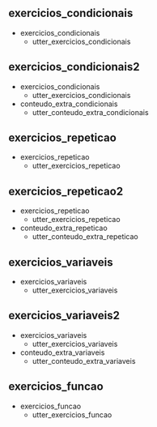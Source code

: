 ## exercicios_condicionais
* exercicios_condicionais
    - utter_exercicios_condicionais

## exercicios_condicionais2
* exercicios_condicionais
    - utter_exercicios_condicionais
* conteudo_extra_condicionais
    - utter_conteudo_extra_condicionais

## exercicios_repeticao
* exercicios_repeticao
    - utter_exercicios_repeticao

## exercicios_repeticao2
* exercicios_repeticao
    - utter_exercicios_repeticao
* conteudo_extra_repeticao
    - utter_conteudo_extra_repeticao

## exercicios_variaveis
* exercicios_variaveis
    - utter_exercicios_variaveis

## exercicios_variaveis2
* exercicios_variaveis
    - utter_exercicios_variaveis
* conteudo_extra_variaveis
    - utter_conteudo_extra_variaveis

## exercicios_funcao
* exercicios_funcao
    - utter_exercicios_funcao
